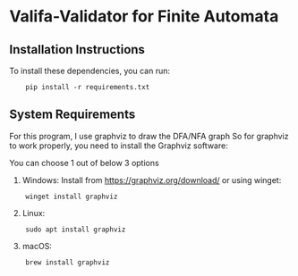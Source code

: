 # Valifa-Validator for Finite Automata


## Installation Instructions
To install these dependencies, you can run:
```
    pip install -r requirements.txt
```

## System Requirements
For this program, I use graphviz to draw the DFA/NFA graph
So for graphviz to work properly, you need to install the Graphviz software:

You can choose 1 out of below 3 options
1. Windows: Install from https://graphviz.org/download/ or using winget:
```
    winget install graphviz
```
2. Linux:
```
    sudo apt install graphviz
```
3. macOS:
```
    brew install graphviz
```
